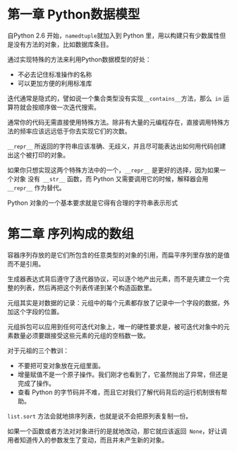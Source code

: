 # 第一章 Python数据模型

自Python 2.6 开始，`namedtuple`就加入到 Python 里，用以构建只有少数属性但是没有方法的对象，比如数据库条目。

通过实现特殊的方法来利用Python数据模型的好处：

* 不必去记住标准操作的名称
* 可以更加方便的利用标准库

迭代通常是隐式的，譬如说一个集合类型没有实现` __contains__ `方法，那么` in` 运算符就会按顺序做一次迭代搜索。

通常你的代码无需直接使用特殊方法。除非有大量的元编程存在，直接调用特殊方法的频率应该远远低于你去实现它们的次数。

`__repr__` 所返回的字符串应该准确、无歧义，并且尽可能表达出如何用代码创建出这个被打印的对象。

如果你只想实现这两个特殊方法中的一个，`__repr__` 是更好的选择，因为如果一个对象
没有` __str__` 函数，而 Python 又需要调用它的时候，解释器会用 `__repr__` 作为替代。

Python 对象的一个基本要求就是它得有合理的字符串表示形式

# 第二章 序列构成的数组

容器序列存放的是它们所包含的任意类型的对象的引用，而扁平序列里存放的是值而不是引用。

生成器表达式背后遵守了迭代器协议，可以逐个地产出元素，而不是先建立一个完整的列表，然后再把这个列表传递到某个构造函数里。

元组其实是对数据的记录：元组中的每个元素都存放了记录中一个字段的数据，外加这个字段的位置。

元组拆包可以应用到任何可迭代对象上，唯一的硬性要求是，被可迭代对象中的元素数量必须要跟接受这些元素的元组的空档数一致。

对于元祖的三个教训：

* 不要把可变对象放在元组里面。
* 增量赋值不是一个原子操作。我们刚才也看到了，它虽然抛出了异常，但还是完成了操作。
* 查看 Python 的字节码并不难，而且它对我们了解代码背后的运行机制很有帮助。

`list.sort` 方法会就地排序列表，也就是说不会把原列表复制一份。

如果一个函数或者方法对对象进行的是就地改动，那它就应该返回` None`，好让调用者知道传入的参数发生了变动，而且并未产生新的对象。

